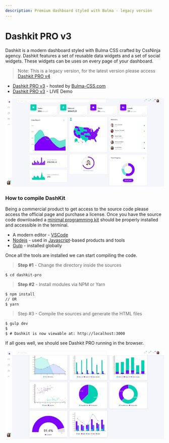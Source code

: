 ```yaml
---
description: Premium dashboard styled with Bulma - legacy version
---
```


# Dashkit PRO v3

Dashkit is a modern dashboard styled with Bulma CSS crafted by CssNinja agency. Dashkit features a set of reusable data widgets and a set of social widgets. These widgets can be uses on every page of your dashboard.

> Note: This is a legacy version, for the latest version please access [Dashkit PRO v4](dashkit-pro.md)

* [Dashkit PRO v3](https://bulma-css.com/dashkit/) - hosted by [Bulma-CSS.com](https://bulma-css.com)
* [Dashkit PRO v3](https://dashkit-pro.bulma-css.com) - LIVE Demo

![Dashkit v3 - Bulma Dashboard.](../../.gitbook/assets/dashkit-v3-bulma-css.jpg)

### How to compile DashKit <a href="#how-to-compile-dashkit" id="how-to-compile-dashkit"></a>

Being a commercial product to get access to the source code please access the official page and purchase a license. Once you have the source code downloaded a [minimal programming kit](https://docs.appseed.us/content/tutorials/minimal-programming-kit) should be properly installed and accessible in the terminal.

* A modern editor - [VSCode](https://code.visualstudio.com)​
* ​[Nodejs](https://nodejs.org/en/) - used in [Javascript](https://developer.mozilla.org/en-US/docs/Web/JavaScript)-based products and tools
* [Gulp](https://gulpjs.com) - installed globally&#x20;

Once all the tools are installed we can start compiling the code.

> **Step #1** - Change the directory inside the sources

```
$ cd dashkit-pro
```

> **Step #2** - Install modules via NPM or Yarn

```
$ npm install
// OR
$ yarn
```

> Step #3 - Compile the sources and generate the HTML files

```
$ gulp dev
$ 
$ # Dashkit is now viewable at: http://localhost:3000
```

&#x20;If all goes well, we should see Dashkit PRO running in the browser.

![Dashkit v3 - Bulma Charts. ](../../.gitbook/assets/dashkit-v3-bulma-css-charts.jpg)
